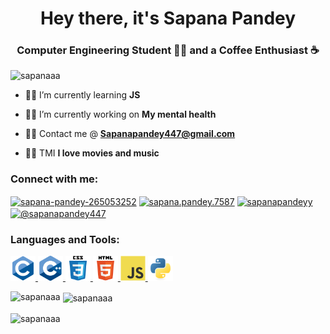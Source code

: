 <h1 align="center">Hey there, it's Sapana Pandey</h1>
<h3 align="center">Computer Engineering Student 👩‍💻 and a Coffee Enthusiast ☕</h3>

<p align="left"> <img src="https://komarev.com/ghpvc/?username=sapanaaa&label=Profile%20views&color=0e75b6&style=flat" alt="sapanaaa" /> </p>



- 🕵️‍♀️ I’m currently learning **JS**
  
- 🕵️‍♀️ I’m currently working on **My mental health**

- 🕵️‍♀️ Contact me @ **Sapanapandey447@gmail.com**

- 🕵️‍♀️ TMI **I love movies and music**

<h3 align="left">Connect with me:</h3>
<p align="left">
<a href="https://linkedin.com/in/sapana-pandey-265053252" target="blank"><img align="center" src="https://raw.githubusercontent.com/rahuldkjain/github-profile-readme-generator/master/src/images/icons/Social/linked-in-alt.svg" alt="sapana-pandey-265053252" height="30" width="40" /></a>
<a href="https://fb.com/sapana.pandey.7587" target="blank"><img align="center" src="https://raw.githubusercontent.com/rahuldkjain/github-profile-readme-generator/master/src/images/icons/Social/facebook.svg" alt="sapana.pandey.7587" height="30" width="40" /></a>
<a href="https://instagram.com/sapanapandeyy" target="blank"><img align="center" src="https://raw.githubusercontent.com/rahuldkjain/github-profile-readme-generator/master/src/images/icons/Social/instagram.svg" alt="sapanapandeyy" height="30" width="40" /></a>
<a href="https://medium.com/@sapanapandey447" target="blank"><img align="center" src="https://raw.githubusercontent.com/rahuldkjain/github-profile-readme-generator/master/src/images/icons/Social/medium.svg" alt="@sapanapandey447" height="30" width="40" /></a>
</p>

<h3 align="left">Languages and Tools:</h3>
<p align="left"> <a href="https://www.cprogramming.com/" target="_blank" rel="noreferrer"> <img src="https://raw.githubusercontent.com/devicons/devicon/master/icons/c/c-original.svg" alt="c" width="40" height="40"/> </a> <a href="https://www.w3schools.com/cpp/" target="_blank" rel="noreferrer"> <img src="https://raw.githubusercontent.com/devicons/devicon/master/icons/cplusplus/cplusplus-original.svg" alt="cplusplus" width="40" height="40"/> </a> <a href="https://www.w3schools.com/css/" target="_blank" rel="noreferrer"> <img src="https://raw.githubusercontent.com/devicons/devicon/master/icons/css3/css3-original-wordmark.svg" alt="css3" width="40" height="40"/> </a> <a href="https://www.w3.org/html/" target="_blank" rel="noreferrer"> <img src="https://raw.githubusercontent.com/devicons/devicon/master/icons/html5/html5-original-wordmark.svg" alt="html5" width="40" height="40"/> </a> <a href="https://developer.mozilla.org/en-US/docs/Web/JavaScript" target="_blank" rel="noreferrer"> <img src="https://raw.githubusercontent.com/devicons/devicon/master/icons/javascript/javascript-original.svg" alt="javascript" width="40" height="40"/> </a> <a href="https://www.python.org" target="_blank" rel="noreferrer"> <img src="https://raw.githubusercontent.com/devicons/devicon/master/icons/python/python-original.svg" alt="python" width="40" height="40"/> </a> </p>

<p><img align="left" src="https://github-readme-stats.vercel.app/api/top-langs?username=sapanaaa&show_icons=true&locale=en&layout=compact" alt="sapanaaa" /></p>

<p>&nbsp;<img align="center" src="https://github-readme-stats.vercel.app/api?username=sapanaaa&show_icons=true&locale=en" alt="sapanaaa" /></p>

<p><img align="center" src="https://github-readme-streak-stats.herokuapp.com/?user=sapanaaa&" alt="sapanaaa" /></p>
